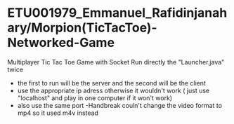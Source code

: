 # ETU001979_Emmanuel_Rafidinjanahary/Morpion(TicTacToe)-Networked-Game
Multiplayer Tic Tac Toe Game with Socket
Run directly the "Launcher.java" twice
  - the first to run will be the server and the second will be the client
  - use the appropriate ip adress otherwise it wouldn't work ( just use "localhost" and play in one computer if it won't work)
  - also use the same port
  -Handbreak couln't change the video format to mp4 so it used m4v instead
